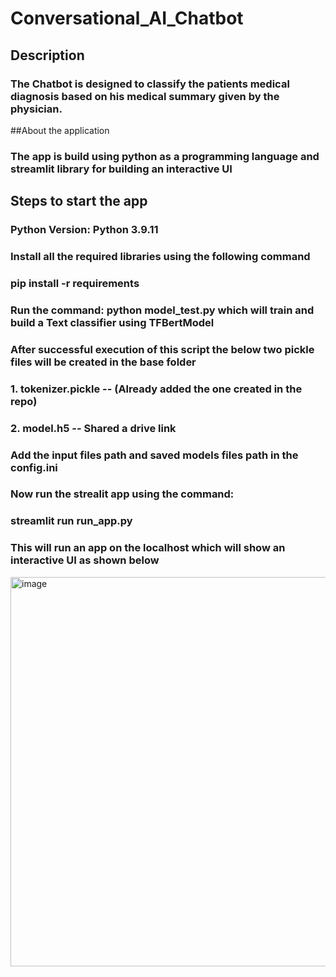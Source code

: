 # Conversational_AI_Chatbot
## Description
### The Chatbot is designed to classify the patients medical diagnosis based on his medical summary given by the physician.


##About the application
### The app is build using python as a programming language  and streamlit library for building an interactive UI

## Steps to start the app
### Python Version: Python 3.9.11
### Install all the required libraries using the following command
### pip install -r requirements

### Run the command: python model_test.py which will train and build a Text classifier using TFBertModel
### After successful execution of this script the below two pickle files will be created in the base folder 
### 1. tokenizer.pickle  -- (Already added the one created in the repo)
### 2. model.h5  -- Shared a drive link 

### Add the input files path and saved models files path in the config.ini
### Now run the strealit app using the command:
### streamlit run run_app.py

### This will run an app on the localhost which will show an interactive UI as shown below

<img width="623" alt="image" src="https://github.com/shrinalawade/Conversational_AI_Chatbot/assets/26817905/6883798f-9855-4d34-8cca-86bcec17f90f">




